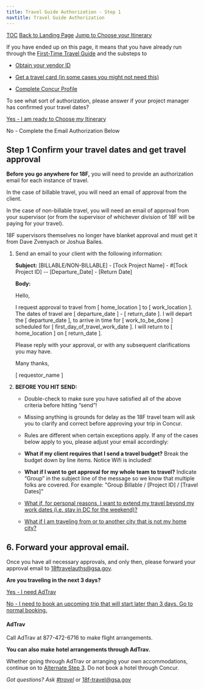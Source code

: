 ```yaml
---
title: Travel Guide Authorization - Step 1
navtitle: Travel Guide Authorization
---
```


[TOC](/travel-guide-table-of-contents)
[Back to Landing Page](/travel-guide-start-here)
[Jump to Choose your Itinerary](/travel-guide-2-choose-your-itinerary)

If you have ended up on this page, it means that you have already run through the [First-Time Travel Guide](/first-time-travel-concur-check) and the substeps to

* [Obtain your vendor ID](/first-time-travel-concur-check)

* [Get a travel card (in some cases you might not need this)](/first-time-travel-travel-card)

* [Complete Concur Profile](/first-time-travel-complete-concur-profile)

To see what sort of authorization, please answer if your project manager has confirmed your travel dates?

[Yes - I am ready to Choose my Itinerary](/travel-guide-2-choose-your-itinerary)

No - Complete the Email Authorization Below

## Step 1 Confirm your travel dates and get travel approval

**Before you go anywhere for 18F,** you will need to provide an authorization email for each instance of travel.

In the case of billable travel, you will need an email of approval from the client.

In the case of non-billable travel, you will need an email of approval from your supervisor (or from the supervisor of whichever division of 18F will be paying for your travel).

18F supervisors themselves no longer have blanket approval and must get it from Dave Zvenyach or Joshua Bailes.

1. Send an email to your client with the following information:

    **Subject:** [BILLABLE/NON-BILLABLE] - [Tock Project Name] - #[Tock Project ID] -- [Departure_Date] - [Return Date]

    **Body:**

    Hello,

    I request approval to travel from [ home_location ] to [ work_location ].  The dates of travel are [ departure_date ] - [ return_date ].  I will depart the [ departure_date ], to arrive in time for [ work_to_be_done ] scheduled for [ first_day_of_travel_work_date ].  I will return to [ home_location ] on [ return_date ].

    Please reply with your approval, or with any subsequent clarifications you may have.

    Many thanks,

    [ requestor_name ]

2. **BEFORE YOU HIT SEND:**
    * Double-check to make sure you have satisfied all of the above criteria before hitting “send”!

    * Missing anything is grounds for delay as the 18F travel team will ask you to clarify and correct before approving your trip in Concur.

    * Rules are different when certain exceptions apply. If any of the cases below apply to you, please adjust your email accordingly:

    * **What if my client requires that I send a travel budget?** Break the budget down by line items. Notice Wifi is included!

    * **What if I want to get approval for my whole team to travel?** Indicate “Group” in the subject line of the message so we know that multiple folks are covered. For example: "Group Billable / [Project ID] / [Travel Dates]"

    * [What if, for personal reasons,  I want to extend my travel beyond my work dates (i.e. stay in DC for the weekend)?](/travel-guide-faq/#extend-travel)

    * [What if I am traveling from or to another city that is not my home city?](/travel-guide-faq/#multi-city)


## 6. Forward your approval email.
Once you have all necessary approvals, and only then, please forward your approval email to [18ftravelauths@gsa.gov](mailto:18ftravelauths@gsa.gov).

**Are you traveling in the next 3 days?**

[Yes - I need AdTrav](#AdTrav)

[No - I need to book an upcoming trip that will start later than 3 days. Go to normal booking.](/travel-guide-2-choose-your-itinerary)

#### AdTrav
Call AdTrav at 877-472-6716 to make flight arrangements.

**You can also make hotel arrangements through AdTrav.**

Whether going through AdTrav or arranging your own accommodations, continue on to [Alternate Step 3](). Do not book a hotel through Concur.

*Got questions? Ask [#travel](https://gsa-tts.slack.com/messages/travel)* or [18f-travel@gsa.gov](mailto:18f-travel@gsa.gov)

